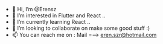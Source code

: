 - 👋 Hi, I’m @Erensz
- 👀 I’m interested in Flutter and React ..
- 🌱 I’m currently learning React ..
- 💞️ I’m looking to collaborate on make some good stuff :)
- 📫 You can reach me on :
 Mail =–> eren.szr@hotmail.com
